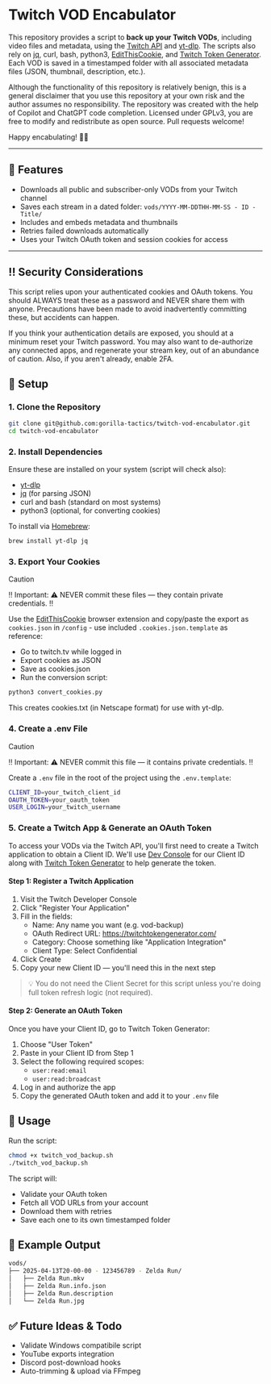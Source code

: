 # Twitch VOD Encabulator

This repository provides a script to **back up your Twitch VODs**, including video files and metadata, using the [Twitch API](https://dev.twitch.tv/docs/api/) and [yt-dlp](https://github.com/yt-dlp/yt-dlp). The scripts also rely on [jq](https://github.com/jqlang/jq), curl, bash, python3, [EditThisCookie](https://www.editthiscookie.com/), and [Twitch Token Generator](https://twitchtokengenerator.com/). Each VOD is saved in a timestamped folder with all associated metadata files (JSON, thumbnail, description, etc.).

Although the functionality of this repository is relatively benign, this is a general disclaimer that you use this repository at your own risk and the author assumes no responsibility. The repository was created with the help of Copilot and ChatGPT code completion. Licensed under GPLv3, you are free to modify and redistribute as open source. Pull requests welcome!

Happy encabulating! 🍌🦍

---

## 🚀 Features

- Downloads all public and subscriber-only VODs from your Twitch channel
- Saves each stream in a dated folder: `vods/YYYY-MM-DDTHH-MM-SS - ID - Title/`
- Includes and embeds metadata and thumbnails 
- Retries failed downloads automatically
- Uses your Twitch OAuth token and session cookies for access

---

## ‼️ Security Considerations

This script relies upon your authenticated cookies and OAuth tokens. You should ALWAYS treat these as a password and NEVER share them with anyone. Precautions have been made to avoid inadvertently committing these, but accidents can happen. 

If you think your authentication details are exposed, you should at a minimum reset your Twitch password. You may also want to de-authorize any connected apps, and regenerate your stream key, out of an abundance of caution. Also, if you aren't already, enable 2FA.

## 🔧 Setup

### 1. Clone the Repository

```bash
git clone git@github.com:gorilla-tactics/twitch-vod-encabulator.git
cd twitch-vod-encabulator
```

### 2. Install Dependencies

Ensure these are installed on your system (script will check also):

- [yt-dlp](https://github.com/yt-dlp/yt-dlp)
- [jq](https://github.com/jqlang/jq) (for parsing JSON)
- curl and bash (standard on most systems)
- python3 (optional, for converting cookies)

To install via [Homebrew](https://brew.sh/):

```bash
brew install yt-dlp jq
```

### 3. Export Your Cookies

> [!CAUTION]
> ‼️ Important: ⚠️ NEVER commit these files — they contain private credentials. ‼️

Use the [EditThisCookie](https://www.editthiscookie.com/) browser extension and copy/paste the export as `cookies.json` in `/config` - use included `.cookies.json.template` as reference:

- Go to twitch.tv while logged in
- Export cookies as JSON
- Save as cookies.json
- Run the conversion script:

```bash
python3 convert_cookies.py
```

This creates cookies.txt (in Netscape format) for use with yt-dlp.

### 4. Create a .env File

> [!CAUTION]
> ‼️ Important: ⚠️ NEVER commit this file — it contains private credentials. ‼️

Create a `.env` file in the root of the project using the `.env.template`:

```bash
CLIENT_ID=your_twitch_client_id
OAUTH_TOKEN=your_oauth_token
USER_LOGIN=your_twitch_username
```

### 5. Create a Twitch App & Generate an OAuth Token

To access your VODs via the Twitch API, you'll first need to create a Twitch application to obtain a Client ID. We'll use [Dev Console](https://dev.twitch.tv/) for our Client ID along with [Twitch Token Generator](https://twitchtokengenerator.com/) to help generate the token.

#### Step 1: Register a Twitch Application

1. Visit the Twitch Developer Console
2. Click "Register Your Application"
3. Fill in the fields:
    - Name: Any name you want (e.g. vod-backup)
    - OAuth Redirect URL: https://twitchtokengenerator.com/
    - Category: Choose something like "Application Integration"
    - Client Type: Select Confidential
4. Click Create
5. Copy your new Client ID — you'll need this in the next step

> 💡 You do not need the Client Secret for this script unless you're doing full token refresh logic (not required).

#### Step 2: Generate an OAuth Token

Once you have your Client ID, go to Twitch Token Generator:
1. Choose "User Token"
2. Paste in your Client ID from Step 1
3. Select the following required scopes:
    - `user:read:email`
    - `user:read:broadcast`
4. Log in and authorize the app
5. Copy the generated OAuth token and add it to your `.env` file

## 🧪 Usage

Run the script:

```bash
chmod +x twitch_vod_backup.sh
./twitch_vod_backup.sh
```

The script will:

- Validate your OAuth token
- Fetch all VOD URLs from your account
- Download them with retries
- Save each one to its own timestamped folder

## 📁 Example Output

```bash
vods/
├── 2025-04-13T20-00-00 - 123456789 - Zelda Run/
│   ├── Zelda Run.mkv
│   ├── Zelda Run.info.json
│   ├── Zelda Run.description
│   └── Zelda Run.jpg
```

## ✅ Future Ideas & Todo

- Validate Windows compatibile script
- YouTube exports integration
- Discord post-download hooks
- Auto-trimming & upload via FFmpeg
